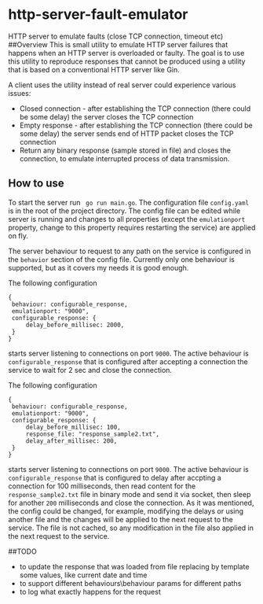 # http-server-fault-emulator
HTTP server to emulate faults (close TCP connection, timeout etc)
##Overview
This is small utility to emulate HTTP server failures that happens when an HTTP server is overloaded or faulty. The goal is to use this utility to reproduce responses that cannot be produced using a utility that is based on a conventional HTTP server like Gin.

A client uses the utility instead of real server could experience various issues:
 * Closed connection - after establishing the TCP connection (there could be some delay) the server closes the TCP connection
 * Empty response  - after establishing the TCP connection (there could be some delay) the server sends end of HTTP packet  closes the TCP connection
 * Return any binary response (sample stored in file) and closes the connection, to emulate interrupted process of data transmission.
 
 ## How to use
 
 To start the server run `` go run main.go``. The configuration file `config.yaml` is in the root of the project directory. The config file can be edited while server is running and changes to all properties (except the `emulationport` property, change to this property requires restarting the service) are applied on fly.
 
 The server behaviour to request to any path on the service is configured in the `behavior` section of the config file.  Currently only one behaviour is supported, but as it covers my needs it is good enough. 
 
 The following configuration  
   ```
  {
    behaviour: configurable_response,
    emulationport: "9000",
    configurable_response: {
        delay_before_millisec: 2000,
    }
  }
  ```
   
  starts server listening to connections on port `9000`. The active behaviour is `configurable_response` that is configured after accepting a connection the service to wait for 2 sec and close the connection.
  
 
 The following configuration
 
 ```
{
  behaviour: configurable_response,
  emulationport: "9000",
  configurable_response: {
      delay_before_millisec: 100,
      response_file: "response_sample2.txt",
      delay_after_millisec: 200,
  }
}
```
 
 starts server listening to connections on port `9000`. The active behaviour is `configurable_response` that is configured to delay after accpting a connection for 100 milliseconds, then read content for the `response_sample2.txt` file in binary mode and send it via socket, then sleep for another `200` milliseconds and close the connection.
 As it was mentioned, the config could be changed, for example, modifying the delays or using another file and the changes will be applied to the next request to the service. The file is not cached, so any modification in the file also applied in the next request to the service.
 
 
 ##TODO 
 * to update the response that was loaded from file replacing by template some values, like current date and time
 * to support different behaviours\behaviour params for different paths
 * to log what exactly happens for the request
 
 
 
 
 
